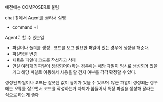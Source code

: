 예전에는 COMPOSER로 불림

chat 창에서 Agent를 골라서 실행
- command + I

Agent로 할 수 있는일 
- 파일이나 폴더를 생성
    . 코드를 보고 필요한 파일이 있는 경우에 생성을 해준다.
- 파일명을 변경
- 새로운 파일에 코드를 작성하고 삭제
- 만일 여러개의 파일이 생성되어야 하는 경우에는 해당 파일이 임시로 생성되어 있을 거고 해당 파일로 이동해서 사용을 할 건지 여부를 각각 확정할 수 있다.

생성된 파일이나 코드는 잘못된 값이 들어가 있을 수 있으며, 많은 파일이 생성되는 경우에는 오류를 잡으면서 코드를 작성하는거 자체가 힘들어서 특정 파일을 생성해 달라는 식으로 하는게 좋다



